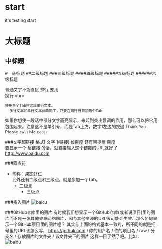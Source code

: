 # start
it's testing start

大标题
====
中标题
-------
#一级标题
##二级标题
###三级标题
####四级标题
#####五级标题
######六级标题

普通文字不能直接
换行,要用<br>换行   \<br>

    使用两个Tab符实现单行文本。
      多行文本和单行文本异曲同工，只要在每行行首加两个Tab

如果你想使一段话中部分文字高亮显示，来起到突出强调的作用，那么可以把它用 `  ` 包围起来。注意这不是单引号，而是Tab上方，数字1左边的按键
Thank `You` . Please `Call` Me `Coder`

###文字超链接
格式\[ 文字 ]\(链接)  如[百度](http://www.baidu.com) 还有带提示  [百度](http://www.baidu.com "悬停显示")<br>
要显示一个 超链接 的话，就直接输入这个链接的URL就好了 http://www.baidu.com

###圆点符
* 昵称：果冻虾仁<br>
  此外还有二级点和三级点。就是多加一个Tab。
    * 二级点
        * 三级点 

###插入图片
![baidu](http://www.baidu.com/img/bdlogo.gif)

###GitHub仓库里的图片
有时候我们想显示一个GitHub仓库(或者说项目)里的图片而不是一张其他来源网络图片，因为其他来源的URL很可能会失效。那么如何显示一个GitHub项目里的图片呢？
其实与上面的格式基本一致的，所不同的就是括号里的URL该怎么写。
    https://github.com / 你的用户名 / 你的项目名 / raw / 分支名 / 存放图片的文件夹 / 该文件夹下的图片
这样一目了然了吧。比如：
![baidu](https://github.com/guodongxiaren/ImageCache/raw/master/Logo/foryou.gif)
